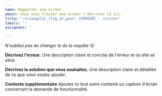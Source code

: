 ```yaml
---
name: Rapporter une erreur
about: Vous avez trouver une erreur ? Décrivez là ici.
title: ":triangular_flag_on_post: [ERREUR] - <titre>"
labels: ''
assignees: ''

---
```


*N'oubliez pas de changer le <titre> de la requête* :wink:

**Décrivez l'erreur.**
Une description claire et concise de l'erreur et où elle se situe.

**Décrivez la solution que vous souhaitez.**
Une description claire et détaillée de ce que vous voulez ajouter.

**Contexte supplémentaire**
Ajoutez ici tout autre contexte ou capture d'écran concernant la demande de fonctionnalité.
